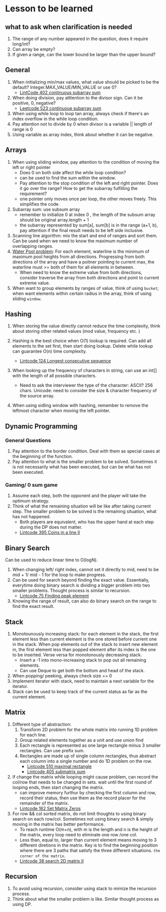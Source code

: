 # Lesson to be learned

## what to ask when clarification is needed
1. The range of any number appeared in the question, does it require long/int?
2. Can array be empty?
3. If given a range, can the lower bound be larger than the upper bound? 

## General
1. When initializing min/max values, what value should be picked to be the default? Integer.MAX_VALUE/MIN_VALUE or use 0? 
   * [LintCode 402 continuous subarray sum](https://www.lintcode.com/problem/continuous-subarray-sum/description)
2. When doing division, pay atttention to the divisor sign. Can it be positive, 0, negative? 
   * [Leetcode 523 continuoue subarray sum](https://leetcode.com/problems/continuous-subarray-sum)
3. When using while loop to loop tan array, always check if there's an index overflow in the while loop condition. 
4. Pay attention not to divide by 0 when divisor is a variable || length of range is 0
5. Using variable as array index, think about whether it can be negative. 

## Arrays
1. When using sliding window, pay attention to the condition of moving the left or right pointer
    *  Does 0 on both side affect the while loop condition? 
    *  can be used to find the sum within the window. 
    * Pay attention to the stop condition of the left and right pointer. Does it go over the range? How to get the subarray fulfilling the requirement? 
    * one pointer only moves once per loop, the other moves freely. This simplifies the code.  
2. Subarray sum: use subsum array
   * remember to initialize 0 at index 0 , the length of the subsum array should be original array.length + 1
   * the subarray represented by sum[a], sum[b] is in the range (a+1, b), pay attention if the final result needs to be left side inclusive. 
3. Scanning line algorithm: mix the start and end of ranges and sort them. Can be used when we need to know the maximum number of overlapping ranges. 
4. [Water Pool problem](https://www.lintcode.com/problem/trapping-rain-water): For each element, waterline is the minimum of maximum pool heights from all directions. Progressing from both directions of the array and have a poitner pointing to current max, the waterline must >= both of them for all elements in between. 
   * When need to know the extreme value from both directions, consider traverse the array from both directions and point to current extreme value.
5. When want to group elements by ranges of value, think of using `bucket`; when want elements within certain radius in the array, think of using sliding `window`. 

## Hashing
1. When storing the value directly cannot reduce the time complexity, think about storing other related values (mod value, frequency etc. )
2. Hashing is the best choice when O(1) lookup is required. Can add all elements to the set first, then start doing lookup. Delete while lookup can guarantee O(n) time complexity. 
   * [Lintcode 124 Longest consecutive sequence](https://www.lintcode.com/problem/longest-consecutive-sequence)
3. When looking up the frequency of characters in string, can use an int[] with the length of all possible characters. 
   * Need to ask the interviewer the type of the character: ASCII? 256 chars. Unicode: need to consider the size & character frequency of the source array. 

4. When using sidling window with hashing, remember to remove the leftmost character when moving the left pointer. 
## Dynamic Programming
   ### General Questions
   1. Pay attention to the border condition. Deal with them as special cases at the beginning of the function.
   2. Pay attention to what is the smaller problem to be solved. Sometimes it is not necessarily what has been executed, but can be what has not been executed.  
   
   ### Gaming/ 0 sum game
   1. Assume each step, both the opponent and the player will take the optimum strategy. 
   2. Think of what the remaining situation will be like after taking current step. The smaller problem to be solved is the remaining situation, what has not happened. 
      * Both players are equivalent, who has the upper hand at each step during the DP does not matter.
      * [Lintcode 395 Coins in a line II](https://www.lintcode.com/problem/coins-in-a-line-ii)

## Binary Search
Can be used to reduce linear time to O(logN).
1. When changing left/ right index, cannot set it directly to mid, need to be mid + 1/ mid - 1 for the loop to make progress. 
2. Can be used for search beyond finding the exact value. Essentially, everytime doing binary search is dividing a bigger problem into two smaller problems. Thought process is similar to recursion. 
   * [Lintcode 75 Finding peak element](https://www.lintcode.com/problem/find-peak-element/description)
3. Knowing the range of result, can also do binary search on the range to find the exact result. 

## Stack
1. Monotounously increasing stack: for each element in the stack, the first element less than current element is the one stored before current one in the stack. When  pop elements out of the stack to insert new element in, the first element less than popped element after its index is the one to be inserted. Verse versa for monotonously decreasing stack. 
   * Insert a -1 into mono-increasing stack to pop out all remaining elements. 
   * Can use Deque to get both the bottom and head of the stack. 
2. When popping/ peeking, always check size == 0
3. Implement iterator with stack, need to maintain a next variable for the iterator. 
4. Stack can be used to keep track of the current status as far as the current element. 
   

## Matrix
1. Different type of abstraction: 
   1. Transform 2D problem for the whole matrix into running 1D problem for each line. 
   2. Group related elements together as a unit and use union find
   3. Each rectangle is represented as one large rectangle minus 3 smaller rectangles. Can use prefix sum. 
   4. Rectangles are made up of single column rectangles, thus abstract each column into a single number and do 1D problem on the row. 
      * [Lintcode 510 maximal rectangle](https://www.lintcode.com/problem/maximal-rectangle)
      * [Lintcode 405 submatrix sum](https://www.lintcode.com/problem/submatrix-sum)
2. If change the matrix while looping might cause problem, can record the col/row that needs to be changed in sets. wait until the first round of looping ends, then start changing the matrix. 
   * can improve memory furthur by checking the first column and row, record their status, then use them as the record placer for the remainder of the matrix. 
   * [Lintcode 162 Set Matrix Zeros](https://www.lintcode.com/problem/set-matrix-zeroes/)
3. For row && col sorted matrix, do not limit thoughts to using binary search on each row/col. Sometimes not using binary search & simply moving in the matrix has better performance. 
   * To reach runtime O(m+n), with m is the length and n is the height of the matrix, every loop need to eliminate one row /one col. 
   * Less than, equal to, larger than current element means moving to 3 different diretions in the matrix. Key is to find the beginning position where there are 3 paths that satisfy the three different situations. `the corner of the matrix`.
   * [Lintcode 38 search 2D matrix II](https://www.lintcode.com/problem/search-a-2d-matrix-ii)

## Recursion
1. To avoid using recursion, consider using stack to mimize the recursion process. 
2. Think about what the smaller problem is like. Similar thought process as using DP. 

  